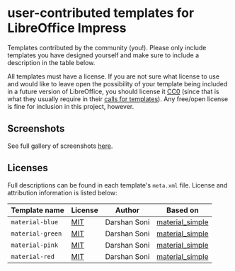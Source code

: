 # user-contributed templates for LibreOffice Impress

Templates contributed by the community (you!). Please only include templates you have designed yourself and make sure to include a description in the table below.

All templates must have a license. If you are not sure what license to use and would like to leave open the possibility of your template being included in a future version of LibreOffice, you should license it [CC0](http://creativecommons.org/publicdomain/zero/1.0/deed.en) (since that is what they usually require in their [calls for templates](https://wiki.documentfoundation.org/Design/Whiteboards/Templates_for_LibreOffice_5.0)). Any free/open license is fine for inclusion in this project, however.

## Screenshots

See full gallery of screenshots [here](https://github.com/dohliam/libreoffice-impress-templates/blob/master/screenshots.md#user-contrib).

## Licenses

Full descriptions can be found in each template's `meta.xml` file. License and attribution information is listed below:

Template name | License | Author | Based on
------------- | ------- | ------ | --------
`material-blue` | [MIT](https://github.com/dohliam/libreoffice-impress-templates/blob/master/user-contrib/material-simple/LICENSE) | Darshan Soni | [material_simple](https://github.com/darshandsoni/libreoffice-impress-templates/tree/master/user-contrib/material_simple)
`material-green` | [MIT](https://github.com/dohliam/libreoffice-impress-templates/blob/master/user-contrib/material-simple/LICENSE) | Darshan Soni | [material_simple](https://github.com/darshandsoni/libreoffice-impress-templates/tree/master/user-contrib/material_simple)
`material-pink` | [MIT](https://github.com/dohliam/libreoffice-impress-templates/blob/master/user-contrib/material-simple/LICENSE) | Darshan Soni | [material_simple](https://github.com/darshandsoni/libreoffice-impress-templates/tree/master/user-contrib/material_simple)
`material-red` | [MIT](https://github.com/dohliam/libreoffice-impress-templates/blob/master/user-contrib/material-simple/LICENSE) | Darshan Soni | [material_simple](https://github.com/darshandsoni/libreoffice-impress-templates/tree/master/user-contrib/material_simple)
